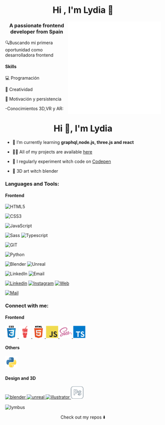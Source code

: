 <h1 align="center">Hi , I'm Lydia 👋</h1><img align="right" alt="GIF" src="animacion.gif" width="300" height="300" />
<h3 align="center">A passionate frontend developer from Spain</h3>

🔍Buscando mi primera oportunidad como desarrolladora frontend


<h4>Skills</h4>

💻 Programación

🎨 Creatividad

💪 Motivación y persistencia



-Conocimientos 3D,VR y AR:



<h1 align="center">Hi 👋, I'm Lydia</h1>


- 🌱 I’m currently learning **graphql,node.js, three.js and react**

- 👨‍💻 All of my projects are available [here](https://lymbus.github.io/PORFOLIO/)

- 📝 I regularly experiment witch code on [Codepen](https://codepen.io/lymbus)

- 🎨 3D art witch blender


<h3 align="left">Languages and Tools:</h3>
<h4>Frontend</h4>


![HTML5](https://img.shields.io/badge/-HTML5-AAFFF7?&labelColor=AAFFF7&logo=html5&logoColor=black)

![CSS3](https://img.shields.io/badge/-CSS3-AAFFF7?&labelColor=AAFFF7&logo=css3&logoColor=black)

![JavaScript](https://img.shields.io/badge/-Javascript-AAFFF7?&labelColor=AAFFF7&logo=javascript&logoColor=black)


![Sass](https://img.shields.io/badge/-Sass-AAFFF7?&labelColor=AAFFF7&logo=sass&logoColor=black)
![Typescript](https://img.shields.io/badge/-Typescript-AAFFF7?&labelColor=AAFFF7&logo=typescript&logoColor=black)


![GIT](https://img.shields.io/badge/-GIT-AAFFF7?&labelColor=AAFFF7&logo=git&logoColor=white)


![Python](https://img.shields.io/badge/-Python-AAFFF7?&labelColor=AAFFF7&logo=python&logoColor=white)


![Blender](https://img.shields.io/badge/-Blender-AAFFF7?&labelColor=AAFFF7&logo=blender&logoColor=white)
![Unreal](https://img.shields.io/badge/-Unreal-AAFFF7?&labelColor=AAFFF7&logo=unreal&logoColor=black)

<img alt="LinkedIn" src="https://img.shields.io/badge/-Linkedin-AAFFF7?&labelColor=AAFFF7&logo=linkedin&logoColor=black"></a>
<img alt="Email" src="https://img.shields.io/badge/-Email-%23694640?logo=gmail&logoColor=white"></a>

[![Linkedin](https://img.shields.io/badge/-Linkedin-AAFFF7?&labelColor=AAFFF7&logo=linkedin&logoColor=black)](https://www.linkedin.com/in/lydia-est%C3%A9vez-chamorro/)
[![Instagram](https://img.shields.io/badge/-Instagram-AAFFF7?&labelColor=AAFFF7&logo=instagram&logoColor=black)](https://www.instagram.com/lymbus.xyz/)
[![Web](https://img.shields.io/badge/-Web-AAFFF7?&labelColor=AAFFF7&logo=web&logoColor=black)](https://lymbus.github.io/PORFOLIO/)

[![Mail](https://img.shields.io/badge/-Email-AAFFF7?&labelColor=AAFFF7&logo=email&logoColor=black)](hola@lymbus.xyz)


<h3 align="left">Connect with me:</h3>



<p align="left"> 
<h4>Frontend</h4>
 <a href="https://www.w3schools.com/css/" target="_blank"> <img src="https://raw.githubusercontent.com/devicons/devicon/master/icons/css3/css3-original-wordmark.svg" alt="css3" width="40" height="40"/> </a> <a href="https://gulpjs.com" target="_blank"> <img src="https://raw.githubusercontent.com/devicons/devicon/master/icons/gulp/gulp-plain.svg" alt="gulp" width="40" height="40"/> </a> <a href="https://www.w3.org/html/" target="_blank"> <img src="https://raw.githubusercontent.com/devicons/devicon/master/icons/html5/html5-original-wordmark.svg" alt="html5" width="40" height="40"/> </a> <a href="https://developer.mozilla.org/en-US/docs/Web/JavaScript" target="_blank"> <img src="https://raw.githubusercontent.com/devicons/devicon/master/icons/javascript/javascript-original.svg" alt="javascript" width="40" height="40"/> </a> <a href="https://sass-lang.com" target="_blank"> <img src="https://raw.githubusercontent.com/devicons/devicon/master/icons/sass/sass-original.svg" alt="sass" width="40" height="40"/> </a> <a href="https://www.typescriptlang.org/" target="_blank"> <img src="https://raw.githubusercontent.com/devicons/devicon/master/icons/typescript/typescript-original.svg" alt="typescript" width="40" height="40"/> </a>
</p>
<p align="left">
<h4>Others</h4>
 <a href="https://www.python.org" target="_blank"> <img src="https://raw.githubusercontent.com/devicons/devicon/master/icons/python/python-original.svg" alt="python" width="40" height="40"/> </a>
</p>
<p align="left">
<h4>Design and 3D</h4>
<a href="https://www.blender.org/" target="_blank"> <img src="https://download.blender.org/branding/community/blender_community_badge_white.svg" alt="blender" width="40" height="40"/> </a>  <a href="https://unrealengine.com/" target="_blank"> <img src="https://raw.githubusercontent.com/kenangundogan/fontisto/036b7eca71aab1bef8e6a0518f7329f13ed62f6b/icons/svg/brand/unreal-engine.svg" alt="unreal" width="40" height="40"/> </a> <a href="https://www.adobe.com/in/products/illustrator.html" target="_blank"> <img src="https://www.vectorlogo.zone/logos/adobe_illustrator/adobe_illustrator-icon.svg" alt="illustrator" width="40" height="40"/> </a> <a href="https://www.photoshop.com/en" target="_blank"> <img src="https://raw.githubusercontent.com/devicons/devicon/master/icons/photoshop/photoshop-line.svg" alt="photoshop" width="40" height="40"/> </a>
</p>
 

<p><img align="center" src="https://github-readme-stats.vercel.app/api/top-langs?username=lymbus&show_icons=true&locale=en&layout=compact" alt="lymbus" /></p>

<p align="center">Check out my repos ⬇️</p>
 



